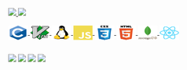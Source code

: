 <div>
<a href="https://github.com/matheus58">
<img height="180em" src="https://github-readme-stats.vercel.app/api/top-langs/?username=matheus58&layout=compact&langs_count=7&theme=dracula"/>
<img height="180em" src="https://github-readme-stats.vercel.app/api?username=matheus58&show_icons=true&theme=dracula&include_all_commits=true&count_private=true"/>
</div>
  
<div style="display: inline_block"><br>
  <img align="center" alt="Rafa-Js" height="30" width="40" src="https://github.com/devicons/devicon/blob/master/icons/c/c-original.svg">
  <img align="center" alt="matheus-vim" height="30" width="40" src="https://github.com/devicons/devicon/blob/master/icons/vim/vim-original.svg">
  <img align="center" alt="matheus-vim" height="30" width="40" src="https://github.com/devicons/devicon/blob/master/icons/linux/linux-original.svg">
  <img align="center" alt="matheus-vim" height="30" width="40" src="https://github.com/devicons/devicon/blob/master/icons/javascript/javascript-plain.svg">
  <img align="center" alt="matheus-vim" height="30" width="40" src="https://github.com/devicons/devicon/blob/master/icons/css3/css3-original-wordmark.svg">
  <img align="center" alt="matheus-vim" height="30" width="40" src="https://github.com/devicons/devicon/blob/master/icons/html5/html5-original-wordmark.svg">
   <img align="center" alt="matheus-vim" height="30" width="40" src="https://github.com/devicons/devicon/blob/master/icons/mongodb/mongodb-original-wordmark.svg">
   <img align="center" alt="matheus-vim" height="30" width="40" src="https://github.com/devicons/devicon/blob/master/icons/react/react-original.svg">
</div>

 ##
 
 <div>
  <a href="https://www.instagram.com/math_java" target="_blank"><img src="https://img.shields.io/badge/-Instagram-%23E4405F?style=for-the-badge&logo=instagram&logoColor=white" target="_blank"></a>
 <a href="https://discord.com/channels/@me" target="_blank"><img src="https://img.shields.io/badge/Discord-7289DA?style=for-the-badge&logo=discord&logoColor=white" target="_blank"></a> 
  <a href="https://www.linkedin.com/in/matheus-batista-6a72ba210/" target="_blank"><img src="https://img.shields.io/badge/-LinkedIn-%230077B5?style=for-the-badge&logo=linkedin&logoColor=white" target="_blank"></a>
   <a href = "mailto:vinyciusmatheus58@gmail.com"><img src="https://img.shields.io/badge/-Gmail-%23333?style=for-the-badge&logo=gmail&logoColor=white" target="_blank"></a>
 </div>

